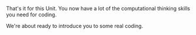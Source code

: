 That's it for this Unit. You now have a lot of the computational thinking skills you need for coding. 

We're about ready to introduce you to some real coding.
